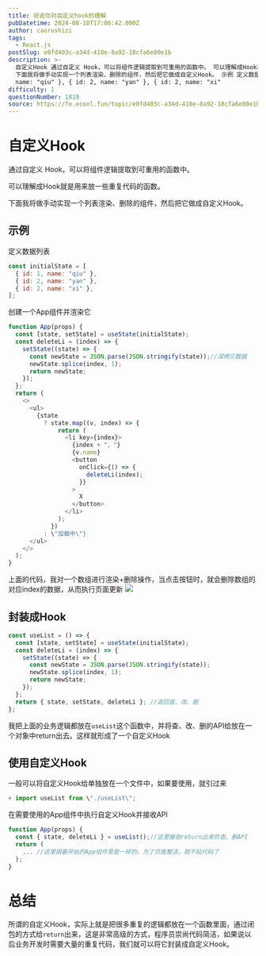 ```yaml
---
title: 说说你对自定义hook的理解
pubDatetime: 2024-08-10T17:06:42.000Z
author: caorushizi
tags:
  - React.js
postSlug: e0fd403c-a34d-418e-8a92-18cfa6e00e1b
description: >-
  自定义Hook 通过自定义 Hook，可以将组件逻辑提取到可重用的函数中。 可以理解成Hook就是用来放一些重复代码的函数。
  下面我将做手动实现一个列表渲染、删除的组件，然后把它做成自定义Hook。 示例 定义数据列表 const initialState = [ { id: 1,
  name: "qiu" }, { id: 2, name: "yan" }, { id: 2, name: "xi"
difficulty: 1
questionNumber: 1819
source: https://fe.ecool.fun/topic/e0fd403c-a34d-418e-8a92-18cfa6e00e1b
---
```


# 自定义Hook

通过自定义 Hook，可以将组件逻辑提取到可重用的函数中。

可以理解成Hook就是用来放一些重复代码的函数。

下面我将做手动实现一个列表渲染、删除的组件，然后把它做成自定义Hook。

## 示例

定义数据列表

```js
const initialState = [
  { id: 1, name: "qiu" },
  { id: 2, name: "yan" },
  { id: 2, name: "xi" },
];
```

创建一个App组件并渲染它

```js
function App(props) {
  const [state, setState] = useState(initialState);
  const deleteLi = (index) => {
    setState((state) => {
      const newState = JSON.parse(JSON.stringify(state));//深拷贝数据
      newState.splice(index, 1);
      return newState;
    });
  };
  return (
    <>
      <ul>
        {state
          ? state.map((v, index) => {
              return (
                <li key={index}>
                  {index + "、"}
                  {v.name}
                  <button
                    onClick={() => {
                      deleteLi(index);
                    }}
                  >
                    X
                  </button>
                </li>
              );
            })
          : \"加载中\"}
      </ul>
    </>
  );
}
```

上面的代码，我对一个数组进行渲染+删除操作，当点击按钮时，就会删除数组的对应index的数据，从而执行页面更新
![](https://static.ecool.fun//article/ca13d1e7-2b9e-45d5-a785-2c979d22750f.jpeg)

## 封装成Hook

```js
const useList = () => {
  const [state, setState] = useState(initialState);
  const deleteLi = (index) => {
    setState((state) => {
      const newState = JSON.parse(JSON.stringify(state));
      newState.splice(index, 1);
      return newState;
    });
  };
  return { state, setState, deleteLi }; //返回查、改、删
};
```

我把上面的业务逻辑都放在`useList`这个函数中，并将查、改、删的API给放在一个对象中return出去。这样就形成了一个自定义Hook

## 使用自定义Hook

一般可以将自定义Hook给单独放在一个文件中，如果要使用，就引过来

```js
+ import useList from \"./useList\";
```

在需要使用的App组件中执行自定义Hook并接收API

```js
function App(props) {
  const { state, deleteLi } = useList();//这里接收return出来的查、删API
  return (
 	... //这里跟最开始的App组件里是一样的，为了页面整洁，就不贴代码了
  );
}
```

# 总结

所谓的自定义Hook，实际上就是把很多重复的逻辑都放在一个函数里面，通过闭包的方式给`return`出来，这是非常高级的方式，程序员崇尚代码简洁，如果说以后业务开发时需要大量的重复代码，我们就可以将它封装成自定义Hook。
